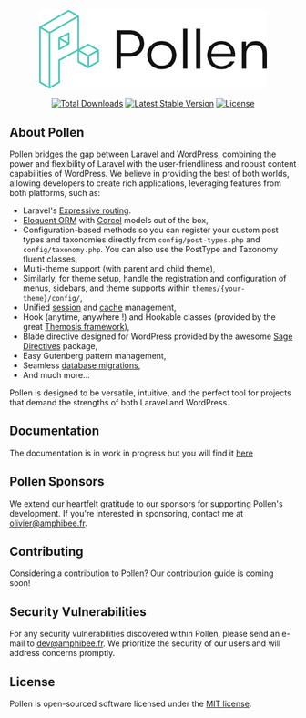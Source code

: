 <p align="center"><a href="https://amphibee.fr" target="_blank"><img src="https://raw.githubusercontent.com/AmphiBee/pollen/main/resources/images/pollen.svg" width="400" alt="Pollen Logo"></a></p>

<p align="center">
<a href="https://packagist.org/packages/pollen/pollen"><img src="https://img.shields.io/packagist/dt/pollen/pollen" alt="Total Downloads"></a>
<a href="https://packagist.org/packages/pollen/pollen"><img src="https://img.shields.io/packagist/v/pollen/pollen" alt="Latest Stable Version"></a>
<a href="https://packagist.org/packages/pollen/pollen"><img src="https://img.shields.io/packagist/l/pollen/pollen" alt="License"></a>
</p>

## About Pollen

Pollen bridges the gap between Laravel and WordPress, combining the power and flexibility of Laravel with the user-friendliness and robust content capabilities of WordPress. We believe in providing the best of both worlds, allowing developers to create rich applications, leveraging features from both platforms, such as:


- Laravel's [Expressive routing](https://laravel.com/docs/routing).
- [Eloquent ORM](https://laravel.com/docs/eloquent) with [Corcel](https://github.com/corcel/corcel) models out of the box,
- Configuration-based methods so you can register your custom post types and taxonomies directly from `config/post-types.php` and `config/taxonomy.php`. You can also use the PostType and Taxonomy fluent classes,
- Multi-theme support (with parent and child theme),
- Similarly, for theme setup, handle the registration and configuration of menus, sidebars, and theme supports within `themes/{your-theme}/config/`,
- Unified [session](https://laravel.com/docs/session) and [cache](https://laravel.com/docs/cache) management,
- Hook (anytime, anywhere !) and Hookable classes (provided by the great [Themosis framework](https://framework.themosis.com)),
- Blade directive designed for WordPress provided by the awesome [Sage Directives](https://log1x.github.io/sage-directives-docs/) package,
- Easy Gutenberg pattern management,
- Seamless [database migrations](https://laravel.com/docs/migrations),
- And much more...

Pollen is designed to be versatile, intuitive, and the perfect tool for projects that demand the strengths of both Laravel and WordPress.

## Documentation

The documentation is in work in progress but you will find it [here](https://github.com/AmphiBee/pollen-documentation)

## Pollen Sponsors

We extend our heartfelt gratitude to our sponsors for supporting Pollen's development. If you're interested in sponsoring, contact me at [olivier@amphibee.fr](mailto:olivier@amphibee.fr).

## Contributing

Considering a contribution to Pollen? Our contribution guide is coming soon!

## Security Vulnerabilities

For any security vulnerabilities discovered within Pollen, please send an e-mail to [dev@amphibee.fr](mailto:dev@amphibee.fr). We prioritize the security of our users and will address concerns promptly.

## License

Pollen is open-sourced software licensed under the [MIT license](https://opensource.org/licenses/MIT).